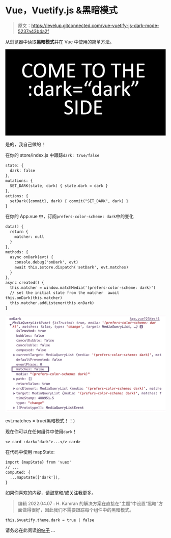 # Vue，Vuetify.js &黑暗模式

> 原文：<https://levelup.gitconnected.com/vue-vuetify-js-dark-mode-5237a43b4a2f>

从浏览器中读取**黑暗模式**并在 Vue 中使用的简单方法。

![](img/1e4f1061a8ebdb642e608de49c69189f.png)

是的，我自己做的！

在你的 store/index.js 中跟踪`dark: true/false`

```
state: {
  dark: false
},
mutations: {
  SET_DARK(state, dark) { state.dark = dark }
},
actions: {
  setDark({commit}, dark) { commit("SET_DARK", dark) }
}
```

在你的 App.vue 中，订阅`prefers-color-scheme: dark`中的变化

```
data() {
  return {
    matcher: null
  }
},
methods: {
  async onDark(evt) {
    console.debug('onDark', evt)
    await this.$store.dispatch('setDark', evt.matches) 
  }
},
async created() {
  this.matcher = window.matchMedia('(prefers-color-scheme: dark)')
  // set the initial state from the matcher  await this.onDark(this.matcher)
  this.matcher.addListener(this.onDark)
}
```

![](img/9dd59479b2241016a6d5649f5dd768c9.png)

evt.matches = true(黑暗模式！！)

现在你可以在任何组件中使用`dark`！

```
<v-card :dark="dark">...</v-card>
```

在代码中使用 mapState:

```
import {mapState} from 'vuex'
// ...
computed: {
  ...mapState(['dark']),
}
```

如果你喜欢的内容，请鼓掌和/或关注我更多。

> 编辑 2022.04.07 : H. Kamran 的解决方案在直接在“主题”中设置“黑暗”方面做得很好，因此我们不需要跟踪每个组件中的黑暗模式。

```
this.$vuetify.theme.dark = true | false
```

请务必在此阅读[的帖子](https://hkamran.medium.com/using-local-storage-to-store-vuetifys-dark-theme-state-6158786449c) …
